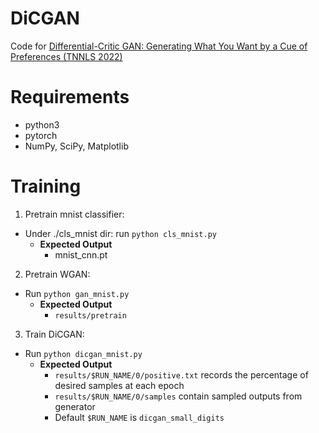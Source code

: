 # DiCGAN
Code for [Differential-Critic GAN: Generating What You Want by a Cue of Preferences (TNNLS 2022)](https://arxiv.org/abs/2107.06700)

# Requirements
- python3
- pytorch
- NumPy, SciPy, Matplotlib

# Training  
1) Pretrain mnist classifier:  
  - Under ./cls_mnist dir: run `python cls_mnist.py`  
    - **Expected Output**  
      - mnist_cnn.pt

2) Pretrain WGAN:
  - Run `python gan_mnist.py`
    - **Expected Output**  
      - `results/pretrain`
    
3) Train DiCGAN:
  - Run `python dicgan_mnist.py`
    - **Expected Output**
      - `results/$RUN_NAME/0/positive.txt` records the percentage of desired samples at each epoch
      - `results/$RUN_NAME/0/samples` contain sampled outputs from generator
      - Default `$RUN_NAME` is `dicgan_small_digits` 
    
    
